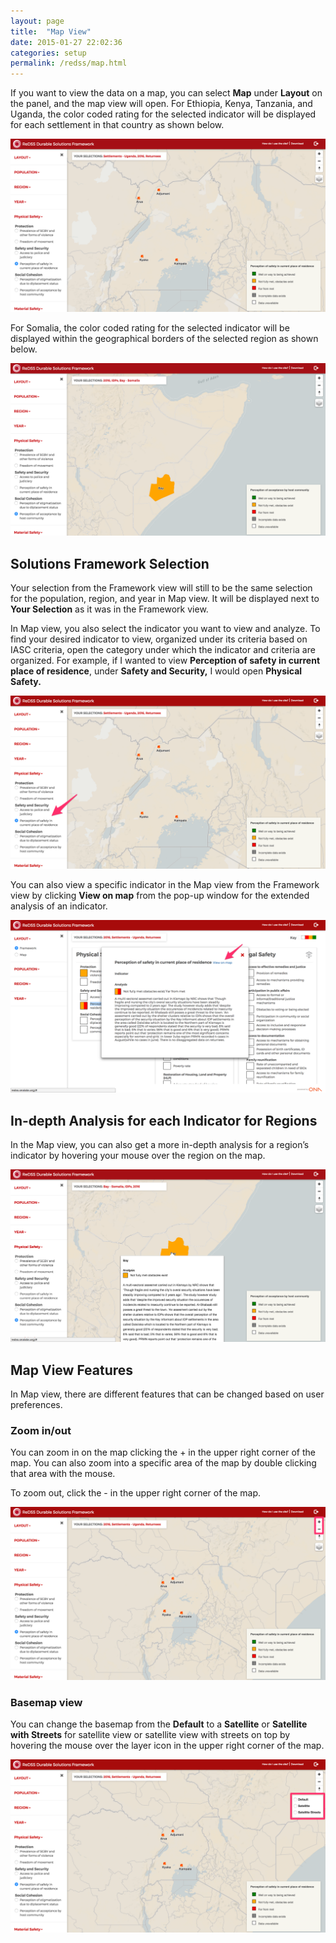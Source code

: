```yaml
---
layout: page
title:  "Map View"
date: 2015-01-27 22:02:36
categories: setup
permalink: /redss/map.html
---
```


If you want to view the data on a map, you can select **Map** under **Layout** on the panel, and the map view will open. For Ethiopia, Kenya, Tanzania, and Uganda, the color coded rating for the selected indicator will be displayed for each settlement in that country as shown below.

![image](/assets/images/image_7.png)

For Somalia, the color coded rating for the selected indicator will be displayed within the geographical borders of the selected region as shown below.

![image](/assets/images/image_8.png)

## Solutions Framework Selection

Your selection from the Framework view will still to be the same selection for the population, region, and year in Map view. It will be displayed next to **Your Selection** as it was in the Framework view.

In Map view, you also select the indicator you want to view and analyze. To find your desired indicator to view, organized under its criteria based on IASC criteria, open the category under which the indicator and criteria are organized. For example, if I wanted to view **Perception of safety in current place of residence**, under **Safety and Security,** I would open **Physical Safety.**

![image](/assets/images/image_9.png)

You can also view a specific indicator in the Map view from the Framework view by clicking **View on map** from the pop-up window for the extended analysis of an indicator.

![image](/assets/images/image_10.png)

## In-depth Analysis for each Indicator for Regions

In the Map view, you can also get a more in-depth analysis for a region’s indicator by hovering your mouse over the region on the map. 

![image](/assets/images/image_11.png)

## Map View Features

In Map view, there are different features that can be changed based on user preferences.

### Zoom in/out

You can zoom in on the map clicking the + in the upper right corner of the map. You can also zoom into a specific area of the map by double clicking that area with the mouse.

To zoom out, click the - in the upper right corner of the map.

![image](/assets/images/image_12.png)

### Basemap view 

You can change the basemap from the **Default** to a **Satellite** or **Satellite with Streets** for satellite view or satellite view with streets on top by hovering the mouse over the layer icon in the upper right corner of the map.

![image](/assets/images/image_13.png)

